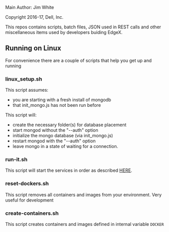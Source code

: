 Main Author: Jim White

Copyright 2016-17, Dell, Inc.

This repos contains scripts, batch files, JSON used in REST calls and other miscellaneous items used by developers buiding EdgeX.

## Running on Linux

For convenience there are a couple of scripts that help you get up and running

### linux_setup.sh
This script assumes:
* you are starting with a fresh install of mongodb
* that init_mongo.js has not been run before  

This script will:
* create the necessary folder(s) for database placement
* start mongod without the "--auth" option
* initialize the mongo database (via init_mongo.js)
* restart mongod with the "--auth" option
* leave mongo in a state of waiting for a connection.

### run-it.sh
This script will start the services
in order as described [HERE](https://wiki.edgexfoundry.org/display/FA/Get+EdgeX+Foundry+-+Users).

### reset-dockers.sh

This script removes all containers and images from your environment. Very useful for development

### create-containers.sh

This script creates containers and images defined in internal variable `DOCKER`

